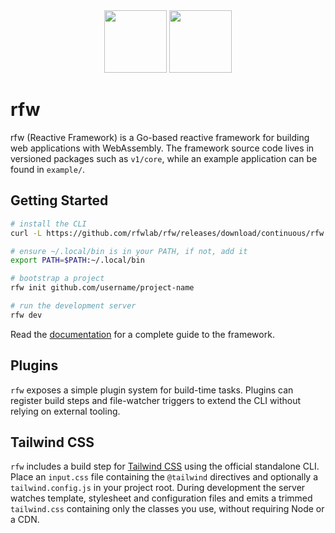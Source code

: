 <div align="center">
<img src="https://github.com/rfwlab/brandbook/blob/main/light-full.png?raw=true#gh-dark-mode-only" height="100">
<img src="https://github.com/rfwlab/brandbook/blob/main/dark-full.png?raw=true#gh-light-mode-only" height="100">
</div>

# rfw

rfw (Reactive Framework) is a Go-based reactive framework for building web applications with WebAssembly. The framework source code lives in versioned packages such as `v1/core`, while an example application can be found in `example/`.

## Getting Started

```bash
# install the CLI
curl -L https://github.com/rfwlab/rfw/releases/download/continuous/rfw -o ~/.local/bin/rfw && chmod +x ~/.local/bin/rfw

# ensure ~/.local/bin is in your PATH, if not, add it
export PATH=$PATH:~/.local/bin

# bootstrap a project
rfw init github.com/username/project-name

# run the development server
rfw dev
```

Read the [documentation](./docs/index.md) for a complete guide to the framework.

## Plugins

`rfw` exposes a simple plugin system for build-time tasks. Plugins can register
build steps and file-watcher triggers to extend the CLI without relying on
external tooling.

## Tailwind CSS

`rfw` includes a build step for [Tailwind CSS](https://tailwindcss.com/) using the official standalone CLI.
Place an `input.css` file containing the `@tailwind` directives and optionally a
`tailwind.config.js` in your project root. During development the server watches
template, stylesheet and configuration files and emits a trimmed `tailwind.css`
containing only the classes you use, without requiring Node or a CDN.
